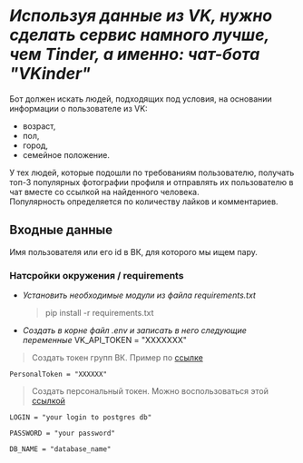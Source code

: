 # _Используя данные из VK, нужно сделать сервис намного лучше, чем Tinder, а именно: чат-бота "VKinder"_ #

Бот должен искать людей, подходящих под условия, на основании информации о пользователе из VK:

- возраст,
- пол,
- город,
- семейное положение.

У тех людей, которые подошли по требованиям пользователю, получать топ-3 популярных фотографии профиля и отправлять их пользователю в чат вместе со ссылкой на найденного человека.  
Популярность определяется по количеству лайков и комментариев.

## Входные данные ##

Имя пользователя или его id в ВК, для которого мы ищем пару.

### Натсройки окружения / requirements ###

- _Установить необходимые модули из файла requirements.txt_
    >pip install -r requirements.txt

- _Создать в корне файл .env и записать в него следующие переменные_
    VK_API_TOKEN = "XXXXXXX"

>Создать токен групп ВК. Пример по [ссылке](https://pechenek.net/social-networks/vk/api-vk-poluchaem-klyuch-dostupa-token-gruppy/)

    PersonalToken = "XXXXXX"
>Создать персональный токен. Можно воспользоваться этой [ссылкой](https://vkhost.github.io/)

    LOGIN = "your login to postgres db"

    PASSWORD = "your password"

    DB_NAME = "database_name"

